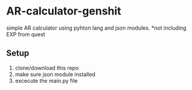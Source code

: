 # AR-calculator-genshit
simple AR calculator using pyhton lang and json modules.
*not including EXP from quest 

## Setup
1. clone/download this repo
2. make sure json module installed
4. excecute the main.py file

